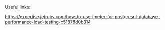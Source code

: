 Useful links:

https://expertise.jetruby.com/how-to-use-jmeter-for-postgresql-database-performance-load-testing-c51878d0b314
